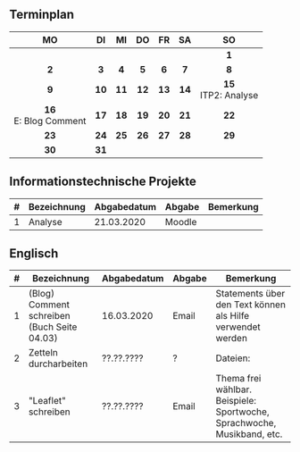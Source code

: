 ## Terminplan
| MO | DI | MI | DO | FR | SA |        SO       |
|:--:|:--:|:--:|:--:|:--:|:--:|:--:|
|    |    |    |    |    |    | **1**               |
| **2** |  **3**  | **4**  | **5**  | **6**  | **7**  | **8** |
| **9**  | **10** | **11** | **12** | **13** | **14** | **15**<br>ITP2: Analyse |
| **16**<br>E: Blog Comment | **17** | **18** | **19** | **20** | **21** | **22** |
| **23** | **24** | **25** | **26** | **27** | **28** | **29** |
| **30** | **31** |    |    |    |    |  |


## Informationstechnische Projekte

| #      | Bezeichnung   | Abgabedatum | Abgabe | Bemerkung |
|--------|---------------|-------------|--------|-----------|
| 1      | Analyse       | 21.03.2020  | Moodle |           |

## Englisch

| # | Bezeichnung                                  | Abgabedatum | Abgabe | Bemerkung                                                               |
|---|----------------------------------------------|-------------|--------|-------------------------------------------------------------------------|
| 1 | (Blog) Comment schreiben (Buch Seite 04.03)  | 16.03.2020  | Email  | Statements über den Text können als Hilfe verwendet werden              |
| 2 | Zetteln durcharbeiten                        | ??.??.????  | ?      | Dateien:                                                                |
| 3 | "Leaflet" schreiben                          | ??.??.????  | Email  | Thema frei wählbar. Beispiele: Sportwoche, Sprachwoche, Musikband, etc. |
